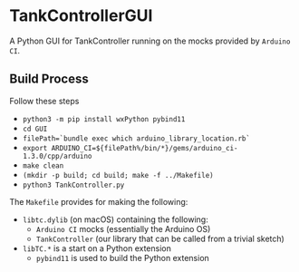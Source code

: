 # TankControllerGUI
A Python GUI for TankController running on the mocks provided by `Arduino CI`.

## Build Process
Follow these steps
* `python3 -m pip install wxPython pybind11`
* `cd GUI`
* ``filePath=`bundle exec which arduino_library_location.rb` ``
* `export ARDUINO_CI=${filePath%/bin/*}/gems/arduino_ci-1.3.0/cpp/arduino`
* `make clean`
* `(mkdir -p build; cd build; make -f ../Makefile)`
* `python3 TankController.py`

The `Makefile` provides for making the following:
* `libtc.dylib` (on macOS) containing the following:
  * `Arduino CI` mocks (essentially the Arduino OS)
  * `TankController` (our library that can be called from a trivial sketch)
* `libTC.*` is a start on a Python extension
  * `pybind11` is used to build the Python extension
